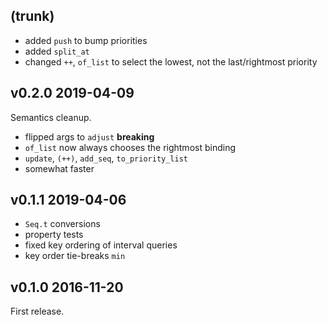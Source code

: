 ## (trunk)

- added `push` to bump priorities
- added `split_at`
- changed `++`, `of_list` to select the lowest, not the last/rightmost priority

## v0.2.0 2019-04-09

Semantics cleanup.

- flipped args to `adjust` **breaking**
- `of_list` now always chooses the rightmost binding
- `update`, `(++)`, `add_seq`, `to_priority_list`
- somewhat faster

## v0.1.1 2019-04-06

- `Seq.t` conversions
- property tests
- fixed key ordering of interval queries
- key order tie-breaks `min`

## v0.1.0 2016-11-20

First release. 
